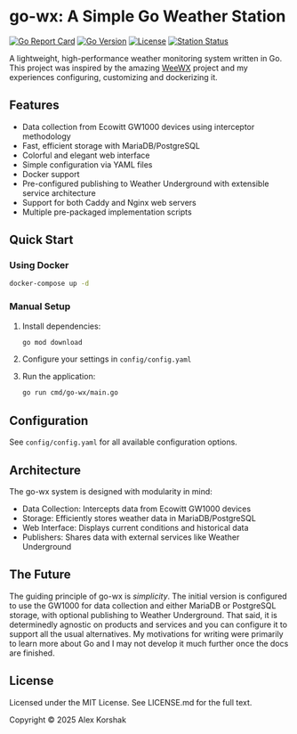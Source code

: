 # go-wx: A Simple Go Weather Station

[![Go Report Card](https://goreportcard.com/badge/github.com/ask-23/go-wx)](https://goreportcard.com/report/github.com/ask-23/go-wx)
[![Go Version](https://img.shields.io/github/go-mod/go-version/ask-23/go-wx)](https://github.com/ask-23/go-wx)
[![License](https://img.shields.io/github/license/ask-23/go-wx)](https://github.com/ask-23/go-wx/blob/master/LICENSE.md)
[![Station Status](https://img.shields.io/badge/station-online-brightgreen)](https://github.com/ask-23/go-wx)

A lightweight, high-performance weather monitoring system written in Go. This project was inspired by the amazing [WeeWX](https://github.com/weewx/weewx) project and my experiences configuring, customizing and dockerizing it.

## Features

- Data collection from Ecowitt GW1000 devices using interceptor methodology
- Fast, efficient storage with MariaDB/PostgreSQL
- Colorful and elegant web interface
- Simple configuration via YAML files
- Docker support
- Pre-configured publishing to Weather Underground with extensible service architecture
- Support for both Caddy and Nginx web servers
- Multiple pre-packaged implementation scripts

## Quick Start

### Using Docker

```bash
docker-compose up -d
```

### Manual Setup

1. Install dependencies:
   ```bash
   go mod download
   ```

2. Configure your settings in `config/config.yaml`

3. Run the application:
   ```bash
   go run cmd/go-wx/main.go
   ```

## Configuration

See `config/config.yaml` for all available configuration options.

## Architecture

The go-wx system is designed with modularity in mind:

- Data Collection: Intercepts data from Ecowitt GW1000 devices
- Storage: Efficiently stores weather data in MariaDB/PostgreSQL
- Web Interface: Displays current conditions and historical data
- Publishers: Shares data with external services like Weather Underground

## The Future

The guiding principle of go-wx is *simplicity*. The initial version is configured to use the GW1000 for data collection and either MariaDB or PostgreSQL storage, with optional publishing to Weather Underground. That said, it is determinedly agnostic on products and services and you can configure it to support all the usual alternatives. My motivations for writing were primarily to learn more about Go and I may not develop it much further once the docs are finished.

## License

Licensed under the MIT License. See LICENSE.md for the full text.

Copyright © 2025 Alex Korshak
